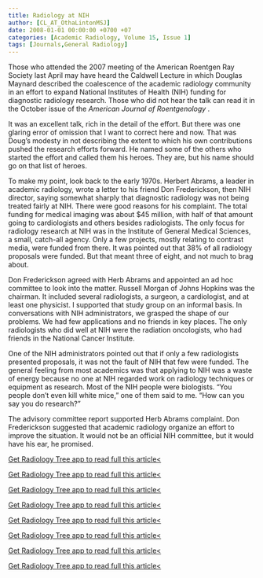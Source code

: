 ```yaml
---
title: Radiology at NIH
author: [CL_AT_OthaLintonMSJ]
date: 2008-01-01 00:00:00 +0700 +07
categories: [Academic Radiology, Volume 15, Issue 1]
tags: [Journals,General Radiology]
---
```

Those who attended the 2007 meeting of the American Roentgen Ray Society last April may have heard the Caldwell Lecture in which Douglas Maynard described the coalescence of the academic radiology community in an effort to expand National Institutes of Health (NIH) funding for diagnostic radiology research. Those who did not hear the talk can read it in the October issue of the _American Journal of Roentgenology_ .

It was an excellent talk, rich in the detail of the effort. But there was one glaring error of omission that I want to correct here and now. That was Doug’s modesty in not describing the extent to which his own contributions pushed the research efforts forward. He named some of the others who started the effort and called them his heroes. They are, but his name should go on that list of heroes.

To make my point, look back to the early 1970s. Herbert Abrams, a leader in academic radiology, wrote a letter to his friend Don Frederickson, then NIH director, saying somewhat sharply that diagnostic radiology was not being treated fairly at NIH. There were good reasons for his complaint. The total funding for medical imaging was about $45 million, with half of that amount going to cardiologists and others besides radiologists. The only focus for radiology research at NIH was in the Institute of General Medical Sciences, a small, catch-all agency. Only a few projects, mostly relating to contrast media, were funded from there. It was pointed out that 38% of all radiology proposals were funded. But that meant three of eight, and not much to brag about.

Don Frederickson agreed with Herb Abrams and appointed an ad hoc committee to look into the matter. Russell Morgan of Johns Hopkins was the chairman. It included several radiologists, a surgeon, a cardiologist, and at least one physicist. I supported that study group on an informal basis. In conversations with NIH administrators, we grasped the shape of our problems. We had few applications and no friends in key places. The only radiologists who did well at NIH were the radiation oncologists, who had friends in the National Cancer Institute.

One of the NIH administrators pointed out that if only a few radiologists presented proposals, it was not the fault of NIH that few were funded. The general feeling from most academics was that applying to NIH was a waste of energy because no one at NIH regarded work on radiology techniques or equipment as research. Most of the NIH people were biologists. “You people don’t even kill white mice,” one of them said to me. “How can you say you do research?”

The advisory committee report supported Herb Abrams complaint. Don Frederickson suggested that academic radiology organize an effort to improve the situation. It would not be an official NIH committee, but it would have his ear, he promised.

[Get Radiology Tree app to read full this article<](https://clinicalpub.com/app)

[Get Radiology Tree app to read full this article<](https://clinicalpub.com/app)

[Get Radiology Tree app to read full this article<](https://clinicalpub.com/app)

[Get Radiology Tree app to read full this article<](https://clinicalpub.com/app)

[Get Radiology Tree app to read full this article<](https://clinicalpub.com/app)

[Get Radiology Tree app to read full this article<](https://clinicalpub.com/app)

[Get Radiology Tree app to read full this article<](https://clinicalpub.com/app)

[Get Radiology Tree app to read full this article<](https://clinicalpub.com/app)